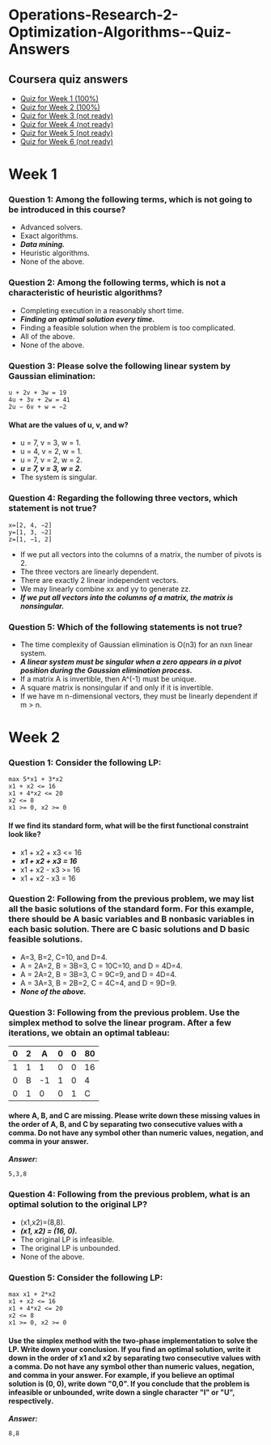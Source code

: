 # Operations-Research-2-Optimization-Algorithms--Quiz-Answers
## Coursera quiz answers

* [Quiz for Week 1 (100%)](https://github.com/CherpakAndrii/Operations-Research-2-Optimization-Algorithms--Quiz-Answers#week-1)
* [Quiz for Week 2 (100%)](https://github.com/CherpakAndrii/Operations-Research-2-Optimization-Algorithms--Quiz-Answers#week-2)
* [Quiz for Week 3 (not ready)](https://github.com/CherpakAndrii/Operations-Research-2-Optimization-Algorithms--Quiz-Answers#week-3)
* [Quiz for Week 4 (not ready)](https://github.com/CherpakAndrii/Operations-Research-2-Optimization-Algorithms--Quiz-Answers#week-4)
* [Quiz for Week 5 (not ready)](https://github.com/CherpakAndrii/Operations-Research-2-Optimization-Algorithms--Quiz-Answers#week-5)
* [Quiz for Week 6 (not ready)](https://github.com/CherpakAndrii/Operations-Research-2-Optimization-Algorithms--Quiz-Answers#week-6)

# Week 1

### Question 1: Among the following terms, which is not going to be introduced in this course?
* Advanced solvers.
* Exact algorithms.
* ***Data mining.***
* Heuristic algorithms.
* None of the above.

### Question 2: Among the following terms, which is not a characteristic of heuristic algorithms?
* Completing execution in a reasonably short time.
* ***Finding an optimal solution every time.***
* Finding a feasible solution when the problem is too complicated.
* All of the above.
* None of the above.

### Question 3: Please solve the following linear system by Gaussian elimination: 
```
u + 2v + 3w = 19
4u + 3v + 2w = 41
2u − 6v + w = −2
```
#### What are the values of u, v, and w?

* u = 7, v = 3, w = 1.
* u = 4, v = 2, w = 1.
* u = 7, v = 2, w = 2.
* ***u = 7, v = 3, w = 2.***
* The system is singular.

### Question 4: Regarding the following three vectors, which statement is not true?
```
x=[2, 4, −2]
y=[1, 3, −2]
z=[1, −1, 2]
```
* If we put all vectors into the columns of a matrix, the number of pivots is 2.
* The three vectors are linearly dependent.
* There are exactly 2 linear independent vectors.
* We may linearly combine  xx and yy to generate zz.
* ***If we put all vectors into the columns of a matrix, the matrix is nonsingular.***

### Question 5: Which of the following statements is not true?
* The time complexity of Gaussian elimination is O(n3) for an nxn linear system.
* ***A linear system must be singular when a zero appears in a pivot position during the Gaussian elimination process.***
* If a matrix A is invertible, then A^(-1) must be unique.
* A square matrix is nonsingular if and only if it is invertible.
* If we have m n-dimensional vectors, they must be linearly dependent if m > n.

# Week 2

### Question 1: Consider the following LP:
```
max 5*x1 + 3*x2
x1 + x2 <= 16
x1 + 4*x2 <= 20
x2 <= 8
x1 >= 0, x2 >= 0
```
#### If we find its standard form, what will be the first functional constraint look like?
* x1 + x2 + x3 <= 16
* ***x1 + x2 + x3 = 16***
* x1 + x2 - x3 >= 16
* x1 + x2 - x3 = 16

### Question 2: Following from the previous problem, we may list all the basic solutions of the standard form. For this example, there should be A basic variables and B nonbasic variables in each basic solution. There are C basic solutions and D basic feasible solutions.
* A=3, B=2, C=10, and D=4.
* A = 2A=2, B = 3B=3, C = 10C=10, and D = 4D=4.
* A = 2A=2, B = 3B=3, C = 9C=9, and D = 4D=4.
* A = 3A=3, B = 2B=2, C = 4C=4, and D = 9D=9.
* ***None of the above.***

### Question 3: Following from the previous problem. Use the simplex method to solve the linear program. After a few iterations, we obtain an optimal tableau:
0 | 2 | A | 0 | 0 | 80
--|---|---|---|---|---
1 | 1 | 1 | 0 | 0 | 16
0 | B | -1| 1 | 0 | 4
0 | 1 | 0 | 0 | 1 | C
#### where A, B, and C are missing. Please write down these missing values in the order of A, B, and C by separating two consecutive values with a comma. Do not have any symbol other than numeric values, negation, and comma in your answer.

***Answer:***
```
5,3,8
```

### Question 4: Following from the previous problem, what is an optimal solution to the original LP?

* (x1,x2)=(8,8).
* ***(x1, x2) = (16, 0).***
* The original LP is infeasible.
* The original LP is unbounded.
* None of the above.

### Question 5: Consider the following LP:
```
max x1 + 2*x2
x1 + x2 <= 16
x1 + 4*x2 <= 20
x2 <= 8
x1 >= 0, x2 >= 0
```
#### Use the simplex method with the two-phase implementation to solve the LP. Write down your conclusion. If you find an optimal solution, write it down in the order of x1 and x2 by separating two consecutive values with a comma. Do not have any symbol other than numeric values, negation, and comma in your answer. For example, if you believe an optimal solution is (0, 0), write down "0,0". If you conclude that the problem is infeasible or unbounded, write down a single character "I" or "U", respectively.

***Answer:***
```
8,8
```
